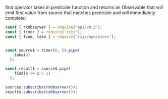 <!--
name:		
title:		find
pageTitle:	find — RxJS operator example + marble diagram
desc:		find operator takes in predicate function and returns an Observable that will emit first value from source that matches predicate and will immediately complete:
docsUrl:	https://rxjs.dev/api/operators/find
-->

find operator takes in predicate function and returns an Observable that will emit first value from source that matches predicate and will immediately complete:

```js
const { rxObserver } = require('api/v0.3');
const { timer } = require('rxjs');
const { find, take } = require('rxjs/operators');


const source$ = timer(0, 5).pipe(
    take(4)
  );

const result$ = source$.pipe(
    find(x => x > 1)
  );

source$.subscribe(rxObserver());
result$.subscribe(rxObserver());

```

